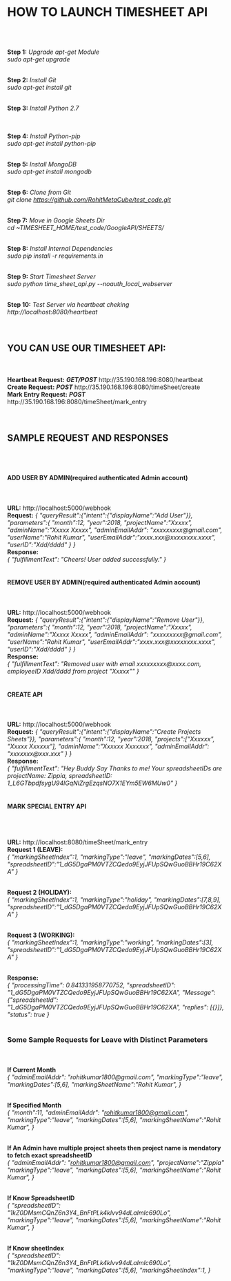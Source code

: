 <H1>HOW TO LAUNCH TIMESHEET API</H1><br><br>

<b>Step 1:</b> <i>Upgrade apt-get Module</i><br>
<i>sudo apt-get upgrade</i><br><br>

<b>Step 2:</b> <i>Install Git</i><br>
<i>sudo apt-get install git</i><br><br>

<b>Step 3:</b> <i>Install Python  2.7</i><br>
<i></i><br><br>

<b>Step 4:</b> <i>Install Python-pip</i><br>
<i>sudo apt-get install python-pip</i><br><br>

<b>Step 5:</b> <i>Install MongoDB</i><br>
<i>sudo apt-get install mongodb</i><br><br>

<b>Step 6:</b> <i>Clone from  Git</i><br>
<i>git clone https://github.com/RohitMetaCube/test_code.git</i>
<br><br>

<b>Step 7:</b> <i>Move in Google Sheets Dir</i><br>
<i>cd ~TIMESHEET_HOME/test_code/GoogleAPI/SHEETS/</i><br><br>

<b>Step 8:</b> <i>Install Internal Dependencies</i><br>
<i>sudo pip install -r requirements.in</i><br><br>

<b>Step 9:</b> <i>Start Timesheet Server</i><br>
<i>sudo python time_sheet_api.py --noauth_local_webserver</i><br><br>

<b>Step 10:</b> <i>Test Server via heartbeat cheking</i><br>
<i>http://localhost:8080/heartbeat</i> <br><br>
<br>

<H2>YOU CAN USE OUR TIMESHEET API:</H2><br><br>
<b>Heartbeat Request:</b> <b><i>GET/POST</i></b> http://35.190.168.196:8080/heartbeat <br>
<b>Create Request:</b> <i><b>POST</i></b> http://35.190.168.196:8080/timeSheet/create <br>
<b>Mark Entry Request:</b> <i><b>POST</i></b> http://35.190.168.196:8080/timeSheet/mark_entry <br>
<br>
<br>


<H2>SAMPLE REQUEST AND RESPONSES</H2>
<br>
<br>
<h4>ADD USER BY ADMIN(required authenticated Admin account)</h4><br>
<br>
<b>URL:</b> http://localhost:5000/webhook
<br>
<b>Request:</b>
<i>{
  	"queryResult":{"intent":{"displayName":"Add User"}},
  	"parameters":{
        "month":12,
        "year":2018,
        "projectName":"Xxxxx",
        "adminName":"Xxxxx Xxxxx",
        "adminEmailAddr": "xxxxxxxxx@gmail.com",          
        "userName":"Rohit Kumar", 
        "userEmailAddr":"xxxx.xxx@xxxxxxxx.xxxx",
        "userID":"Xdd/dddd"
	}
}</i>
<br>
<b>Response:</b><br>
<i>{
"fulfillmentText": "Cheers! User added successfully."
}</i><br><br>

<h4>REMOVE USER BY ADMIN(required authenticated Admin account)</h4><br>
<br>
<b>URL:</b> http://localhost:5000/webhook
<br>
<b>Request:</b>
<i>{
  	"queryResult":{"intent":{"displayName":"Remove User"}},
  	"parameters":{
        "month":12,
        "year":2018,
        "projectName":"Xxxxx",
        "adminName":"Xxxxx Xxxxx",
        "adminEmailAddr": "xxxxxxxxx@gmail.com",          
        "userName":"Rohit Kumar", 
        "userEmailAddr":"xxxx.xxx@xxxxxxxx.xxxx",
        "userID":"Xdd/dddd"
	}
}</i>
<br>
<b>Response:</b><br>
<i>{
"fulfillmentText": "Removed user with email xxxxxxxxx@xxxx.com, employeeID Xdd/dddd from project "Xxxxx""
}</i><br><br>


<h4>CREATE API</h4><br>
<br>
<b>URL:</b> http://localhost:5000/webhook
<br>
<b>Request:</b>
<i>{
  	"queryResult":{"intent":{"displayName":"Create Projects Sheets"}},
  	"parameters":{
        "month":12,
        "year":2018,
        "projects":["Xxxxxx", "Xxxxx Xxxxxx"],
        "adminName":"Xxxxxx Xxxxxxx",
        "adminEmailAddr": "xxxxxxx@xxx.xxx"
	}
}</i>
<br>
<b>Response:</b><br>
<i>{
"fulfillmentText": "Hey Buddy Say Thanks to me! Your spreadsheetIDs are projectName: Zippia, spreadsheetID: 1_L6GTbpdfsygU94lGqNIZrgEzqsNO7X1EYm5EW6MUw0"
}</i><br><br>


<h4>MARK SPECIAL ENTRY API</h4><br><br>

<b>URL:</b> http://localhost:8080/timeSheet/mark_entry
<br>
<b>Request 1 (LEAVE):</b><br>
<i>{
  "markingSheetIndex":1,
  "markingType":"leave",
  "markingDates":[5,6],
  "spreadsheetID":"1_dG5DgaPM0VTZCQedo9EyjJFUpSQwGuoBBHr19C62XA"
}</i><br><br>

<b>Request 2 (HOLIDAY):</b><br>
<i>{
  "markingSheetIndex":1,
  "markingType":"holiday",
  "markingDates":[7,8,9],
  "spreadsheetID":"1_dG5DgaPM0VTZCQedo9EyjJFUpSQwGuoBBHr19C62XA"
}</i><br><br>

<b>Request 3 (WORKING):</b><br>
<i>{
  "markingSheetIndex":1,
  "markingType":"working",
  "markingDates":[3],
  "spreadsheetID":"1_dG5DgaPM0VTZCQedo9EyjJFUpSQwGuoBBHr19C62XA"
}</i><br><br>

<b>Response:</b><br>
<i>{
  "processingTime": 0.841331958770752, 
  "spreadsheetID": "1_dG5DgaPM0VTZCQedo9EyjJFUpSQwGuoBBHr19C62XA", 
  "Message": {"spreadsheetId": "1_dG5DgaPM0VTZCQedo9EyjJFUpSQwGuoBBHr19C62XA", "replies": [{}]}, 
  "status": true
}</i><br><br>



<h3>Some Sample Requests for Leave with Distinct Parameters</h3>
<br><br>
<b>If Current Month</b><br>
<i>{
  "adminEmailAddr": "rohitkumar1800@gmail.com",
  "markingType":"leave",
  "markingDates":[5,6],
  "markingSheetName":"Rohit Kumar",
}</i><br><br>


<b>If Specified Month</b><br>
<i>{
  "month":11,
  "adminEmailAddr": "rohitkumar1800@gmail.com",
  "markingType":"leave",
  "markingDates":[5,6],
  "markingSheetName":"Rohit Kumar",
}</i><br><br>

<b>If An Admin have multiple project sheets then project name is mendatory to fetch exact spreadsheetID</b><br>
<i>{
  "adminEmailAddr": "rohitkumar1800@gmail.com",
  "projectName":"Zippia"
  "markingType":"leave",
  "markingDates":[5,6],
  "markingSheetName":"Rohit Kumar",
}</i><br><br>

<b>If Know SpreadsheetID</b><br>
<i>{
  "spreadsheetID": "1kZ0DMsmCQnZ6n3Y4_BnFtPLk4klvv94dLaImlc690Lo",
  "markingType":"leave",
  "markingDates":[5,6],
  "markingSheetName":"Rohit Kumar",
}</i><br><br>


<b>If Know sheetIndex</b><br>
<i>{
  "spreadsheetID": "1kZ0DMsmCQnZ6n3Y4_BnFtPLk4klvv94dLaImlc690Lo",
  "markingType":"leave",
  "markingDates":[5,6],
  "markingSheetIndex":1,
}</i>





